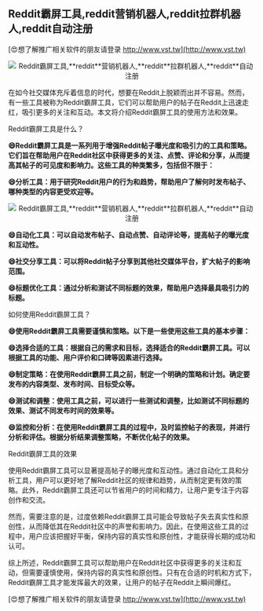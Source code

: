 ## **Reddit霸屏工具,**reddit**营销机器人,**reddit**拉群机器人,**reddit**自动注册**

[😍想了解推广相关软件的朋友请登录 http://www.vst.tw](http://www.vst.tw)

 <center><img src="https://vst.tw/MP4/tuiguang/png/1.png" alt="Reddit霸屏工具,**reddit**营销机器人,**reddit**拉群机器人,**reddit**自动注册"></center>

在如今社交媒体充斥着信息的时代，想要在Reddit上脱颖而出并不容易。然而，有一些工具被称为Reddit霸屏工具，它们可以帮助用户的帖子在Reddit上迅速走红，吸引更多的关注和互动。本文将介绍Reddit霸屏工具的使用方法和效果。

Reddit霸屏工具是什么？

**😄Reddit霸屏工具是一系列用于增强Reddit帖子曝光度和吸引力的工具和策略。它们旨在帮助用户在Reddit社区中获得更多的关注、点赞、评论和分享，从而提高其帖子的可见度和影响力。这些工具的种类繁多，包括但不限于：**

**😄分析工具：用于研究Reddit用户的行为和趋势，帮助用户了解何时发布帖子、哪种类型的内容更受欢迎等。**

 <center><img src="https://vst.tw/MP4/tuiguang/png/0.png" alt="Reddit霸屏工具,**reddit**营销机器人,**reddit**拉群机器人,**reddit**自动注册"></center>

**😄自动化工具：可以自动发布帖子、自动点赞、自动评论等，提高帖子的曝光度和互动性。**

**😄社交分享工具：可以将Reddit帖子分享到其他社交媒体平台，扩大帖子的影响范围。**

**😄标题优化工具：通过分析和测试不同标题的效果，帮助用户选择最具吸引力的标题。**

如何使用Reddit霸屏工具？

**😄使用Reddit霸屏工具需要谨慎和策略。以下是一些使用这些工具的基本步骤：**

**😄选择合适的工具：根据自己的需求和目标，选择适合的Reddit霸屏工具。可以根据工具的功能、用户评价和口碑等因素进行选择。**

**😄制定策略：在使用Reddit霸屏工具之前，制定一个明确的策略和计划。确定要发布的内容类型、发布时间、目标受众等。**

**😄测试和调整：使用工具之前，可以进行一些测试和调整，比如测试不同标题的效果、测试不同发布时间的效果等。**

**😄监控和分析：在使用Reddit霸屏工具的过程中，及时监控帖子的表现，并进行分析和评估。根据分析结果调整策略，不断优化帖子的效果。**

Reddit霸屏工具的效果

使用Reddit霸屏工具可以显著提高帖子的曝光度和互动性。通过自动化工具和分析工具，用户可以更好地了解Reddit社区的规律和趋势，从而制定更有效的策略。此外，Reddit霸屏工具还可以节省用户的时间和精力，让用户更专注于内容创作和交流。

然而，需要注意的是，过度依赖Reddit霸屏工具可能会导致帖子失去真实性和原创性，从而降低其在Reddit社区中的声誉和影响力。因此，在使用这些工具的过程中，用户应该把握好平衡，保持内容的真实性和原创性，才能获得长期的成功和认可。

综上所述，Reddit霸屏工具可以帮助用户在Reddit社区中获得更多的关注和互动，但需要谨慎使用，保持内容的真实性和原创性。只有在合适的时机和方式下，Reddit霸屏工具才能发挥最大的效果，让用户的帖子在Reddit上瞬间爆红。

[😍想了解推广相关软件的朋友请登录 http://www.vst.tw](http://www.vst.tw)



